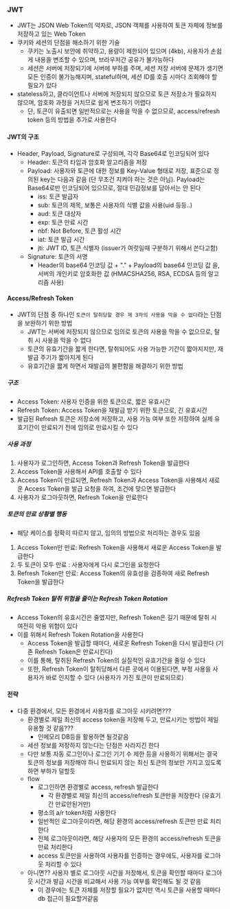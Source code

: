 ### JWT
- JWT는 JSON Web Token의 약자로, JSON 객체를 사용하여 토큰 자체에 정보를 저장하고 있는 Web Token
- 쿠키와 세션의 단점을 해소하기 위한 기술
  - 쿠키는 노출시 보안에 취약하고, 용량이 제한되어 있으며 (4kb), 사용자가 손쉽게 내용을 변조할 수 있으며, 브라우저간 공유가 불가능하다
  - 세션은 서버에 저장되기에 서버에 부하를 주며, 세션 저장 서버에 문제가 생기면 모든 인증이 불가능해지며, stateful하며, 세션 ID를 호출 시마다 조회해야 할 필요가 있다
- stateless하고, 클라이언트나 서버에 저장되지 않으므로 토큰 저장소가 필요하지 않으며, 암호화 과정을 거치므로 쉽게 변조하기 어렵다
  - 단, 토큰이 유출되면 일반적으로는 사용을 막을 수 없으므로, access/refresh token 등의 방법을 추가로 사용한다

#### JWT의 구조
- Header, Payload, Signature로 구성되며, 각각 Base64로 인코딩되어 있다
  - Header: 토큰의 타입과 암호화 알고리즘을 저장
  - Payload: 사용자와 토큰에 대한 정보를 Key-Value 형태로 저장, 표준으로 정의된 key는 다음과 같음 (단 무조건 지켜야 하는 것은 아님). Payload는 Base64로만 인코딩되어 있으므로, 절대 민감정보를 담아서는 안 된다
    - iss: 토큰 발급자
    - sub: 토큰의 제목, 보통은 사용자의 식별 값을 사용(uid 등등..)
    - aud: 토큰 대상자
    - exp: 토큰 만료 시간
    - nbf: Not Before, 토큰 활성 시간
    - iat: 토큰 발급 시간
    - jti: JWT ID, 토큰 식별자 (issuer가 여럿일때 구분하기 위해서 쓴다고함)
  - Signature: 토큰의 서명
    - Header의 base64 인코딩 값 + "." + Payload의 base64 인코딩 값 을, 서버의 개인키로 암호화한 값 (HMACSHA256, RSA, ECDSA 등의 알고리즘 사용)

#### Access/Refresh Token
- JWT의 단점 중 하나인 `토큰이 탈취당할 경우 제 3자의 사용을 막을 수 없다`라는 단점을 보완하기 위한 방법
  - JWT는 서버에 저장되지 않으므로 임의로 토큰의 사용을 막을 수 없으므로, 탈취 시 사용을 막을 수 없다
  - 토큰의 유효기간을 짧게 한다면, 탈취되어도 사용 가능한 기간이 짧아지지만, 재발급 주기가 짧아지게 된다
  - 유효기간을 짧게 하면서 재발급의 불편함을 해결하기 위한 방법

##### 구조
- Access Token: 사용자 인증을 위한 토큰으로, 짧은 유효시간
- Refresh Token: Access Token을 재발급 받기 위한 토큰으로, 긴 유효시간
- 발급된 Refresh 토큰은 저장소에 저장하고, 사용 가능 여부 또한 저장하여 실제 유효기간이 만료되기 전에 임의로 만료시킬 수 있다

##### 사용 과정
1. 사용자가 로그인하면, Access Token과 Refresh Token을 발급한다
2. Access Token을 사용해서 API를 호출할 수 있다
3. Access Token이 만료되면, Refresh Token과 Access Token을 사용해서 새로운 Access Token을 발급 요청을 하여, 조건에 맞으면 발급한다
4. 사용자가 로그아웃하면, Refresh Token을 만료한다

##### 토큰의 만료 상황별 행동
- 해당 케이스를 정확히 따르지 않고, 임의의 방법으로 처리하는 경우도 있음
1. Access Token만 만료: Refresh Token을 사용해서 새로운 Access Token을 발급한다
2. 두 토큰이 모두 만료 : 사용자에게 다시 로그인을 요청한다
3. Refresh Token만 만료: Access Token의 유효성을 검증하여 새로 Refresh Token을 발급한다

##### Refresh Token 탈취 위험을 줄이는 Refresh Token Rotation
- Access Token의 유효시간은 줄였지만, Refresh Token은 길기 때문에 탈취 시 여전히 악용 위험이 있다
- 이를 위해서 Refresh Token Rotation을 사용한다
  - Access Token을 발급할 때마다, 새로운 Refresh Token을 다시 발급한다 (기존 Refresh Token은 만료시킨다)
  - 이를 통해, 탈취된 Refresh Token의 실질적인 유효기간을 줄일 수 있다
  - 또한, Refresh Token이 탈취당해서 다른 곳에서 이용된다면, 부정 사용을 사용자가 바로 인지할 수 있다 (사용자가 가진 토큰이 만료되므로)


#### 전략
- 다중 환경에서, 모든 환경에서 사용자를 로그아웃 시키려면???
  - 환경별로 제일 최신의 access token을 저장해 두고, 만료시키는 방법이 제일 유용할 것 같음???
    - 인메모리 DB등을 활용하면 될것같음
  - 세션 정보를 저장하지 않는다는 단점은 사라지긴 한다
  - 다만 보통 자동 로그인이나 로그인 기기 수 제한 등을 사용하기 위해서는 결국 토큰의 정보를 저장해야 하니 만료되지 않는 최신 토큰의 정보만 가지고 있도록 하면 부하가 덜할듯
  - flow
    - 로그인하면 환경별로 access, refresh 발급한다
      - 각 환경별로 제일 최신의 access/refresh 토큰만을 저장한다 (유효기간 만료안된거만)
    - 평소의 a/r token처럼 사용한다
    - 일반적인 로그아웃이라면, 해당 환경의 access/refresh 토큰만 만료 처리한다
    - 전체 로그아웃이라면, 해당 사용자의 모든 환경의 access/refresh 토큰을 만료 처리한다
    - access 토큰만을 사용하여 사용자를 인증하는 경우에도, 사용자를 로그아웃 처리할 수 있다
  - 아니면?? 사용자 별로 로그아웃 시간을 저장해서, 토큰을 확인할 때마다 로그아웃 시간과 발급 시간을 비교해서 사용 가능 여부를 확인해도 될 것 같음
    - 이 경우에는 토큰 자체를 저장할 필요가 없지만 역시 토큰을 사용할 때마다 db 접근이 필요할거같음